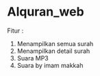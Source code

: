 # Alquran_web

Fitur :
1. Menampilkan semua surah
2. Menampilkan detail surah
3. Suara MP3
4. Suara by imam makkah

